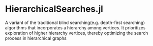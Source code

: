 # HierarchicalSearches.jl
A variant of the traditional blind searching(e.g. depth-first searching) algorithms that incorporates a hierarchy among vertices. It prioritizes exploration of higher hierarchy vertices, thereby optimizing the search process in hierarchical graphs
